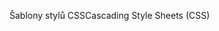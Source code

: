 <span data-ttu-id="acaf4-101">Šablony stylů CSS</span><span class="sxs-lookup"><span data-stu-id="acaf4-101">Cascading Style Sheets (CSS)</span></span>